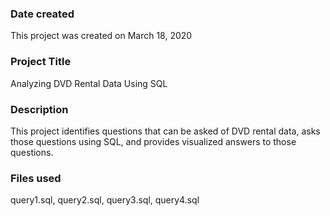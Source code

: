 ### Date created
This project was created on March 18, 2020

### Project Title
Analyzing DVD Rental Data Using SQL

### Description
This project identifies questions that can be asked of DVD rental data, asks those questions using SQL, and provides visualized answers to those questions.

### Files used
query1.sql, query2.sql, query3.sql, query4.sql
